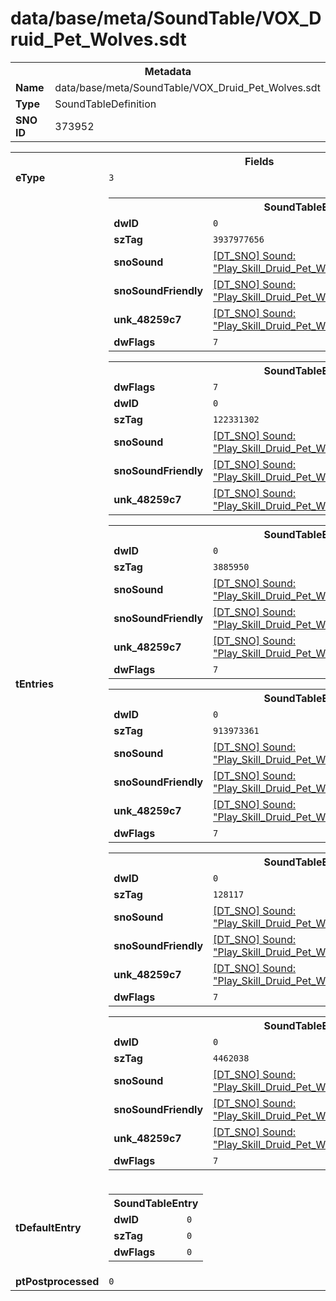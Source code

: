 <h1>data/base/meta/SoundTable/VOX_Druid_Pet_Wolves.sdt</h1><table><tr><th colspan="100%">Metadata</th></tr><tr><td><b>Name</b></td><td>data/base/meta/SoundTable/VOX_Druid_Pet_Wolves.sdt</td></tr><tr><td><b>Type</b></td><td>SoundTableDefinition</td></tr><tr><td><b>SNO ID</b></td><td>373952</td></tr></table>

<table><tr><th colspan="100%">Fields</th></tr><tr><td><b>eType</b></td><td><code>3</code></td></tr><tr><td><b>tEntries</b></td><td><table><tr><th colspan="100%">SoundTableEntry</th></tr><tr><td><b>dwID</b></td><td><code>0</code></td></tr><tr><td><b>szTag</b></td><td><code>3937977656</code></td></tr><tr><td><b>snoSound</b></td><td><a href="..\Sound\Play_Skill_Druid_Pet_Wolves_VOX_Attack_1P.snd">[DT_SNO] Sound: "Play_Skill_Druid_Pet_Wolves_VOX_Attack_1P"</a></td></tr><tr><td><b>snoSoundFriendly</b></td><td><a href="..\Sound\Play_Skill_Druid_Pet_Wolves_VOX_Attack_3P_Friendly.snd">[DT_SNO] Sound: "Play_Skill_Druid_Pet_Wolves_VOX_Attack_3P_Friendly"</a></td></tr><tr><td><b>unk_48259c7</b></td><td><a href="..\Sound\Play_Skill_Druid_Pet_Wolves_VOX_Attack_3P_Enemy.snd">[DT_SNO] Sound: "Play_Skill_Druid_Pet_Wolves_VOX_Attack_3P_Enemy"</a></td></tr><tr><td><b>dwFlags</b></td><td><code>7</code></td></tr></table>


<table><tr><th colspan="100%">SoundTableEntry</th></tr><tr><td><b>dwFlags</b></td><td><code>7</code></td></tr><tr><td><b>dwID</b></td><td><code>0</code></td></tr><tr><td><b>szTag</b></td><td><code>122331302</code></td></tr><tr><td><b>snoSound</b></td><td><a href="..\Sound\Play_Skill_Druid_Pet_Wolves_VOX_Death_1P.snd">[DT_SNO] Sound: "Play_Skill_Druid_Pet_Wolves_VOX_Death_1P"</a></td></tr><tr><td><b>snoSoundFriendly</b></td><td><a href="..\Sound\Play_Skill_Druid_Pet_Wolves_VOX_Death_3P_Friendly.snd">[DT_SNO] Sound: "Play_Skill_Druid_Pet_Wolves_VOX_Death_3P_Friendly"</a></td></tr><tr><td><b>unk_48259c7</b></td><td><a href="..\Sound\Play_Skill_Druid_Pet_Wolves_VOX_Death_3P_Enemy.snd">[DT_SNO] Sound: "Play_Skill_Druid_Pet_Wolves_VOX_Death_3P_Enemy"</a></td></tr></table>


<table><tr><th colspan="100%">SoundTableEntry</th></tr><tr><td><b>dwID</b></td><td><code>0</code></td></tr><tr><td><b>szTag</b></td><td><code>3885950</code></td></tr><tr><td><b>snoSound</b></td><td><a href="..\Sound\Play_Skill_Druid_Pet_Wolves_VOX_Idle_1P.snd">[DT_SNO] Sound: "Play_Skill_Druid_Pet_Wolves_VOX_Idle_1P"</a></td></tr><tr><td><b>snoSoundFriendly</b></td><td><a href="..\Sound\Play_Skill_Druid_Pet_Wolves_VOX_Idle_3P_Friendly.snd">[DT_SNO] Sound: "Play_Skill_Druid_Pet_Wolves_VOX_Idle_3P_Friendly"</a></td></tr><tr><td><b>unk_48259c7</b></td><td><a href="..\Sound\Play_Skill_Druid_Pet_Wolves_VOX_Idle_3P_Enemy.snd">[DT_SNO] Sound: "Play_Skill_Druid_Pet_Wolves_VOX_Idle_3P_Enemy"</a></td></tr><tr><td><b>dwFlags</b></td><td><code>7</code></td></tr></table>


<table><tr><th colspan="100%">SoundTableEntry</th></tr><tr><td><b>dwID</b></td><td><code>0</code></td></tr><tr><td><b>szTag</b></td><td><code>913973361</code></td></tr><tr><td><b>snoSound</b></td><td><a href="..\Sound\Play_Skill_Druid_Pet_Wolves_VOX_Mvnt_Short_1P.snd">[DT_SNO] Sound: "Play_Skill_Druid_Pet_Wolves_VOX_Mvnt_Short_1P"</a></td></tr><tr><td><b>snoSoundFriendly</b></td><td><a href="..\Sound\Play_Skill_Druid_Pet_Wolves_VOX_Mvnt_Short_3P_Friendly.snd">[DT_SNO] Sound: "Play_Skill_Druid_Pet_Wolves_VOX_Mvnt_Short_3P_Friendly"</a></td></tr><tr><td><b>unk_48259c7</b></td><td><a href="..\Sound\Play_Skill_Druid_Pet_Wolves_VOX_Mvnt_Short_3P_Enemy.snd">[DT_SNO] Sound: "Play_Skill_Druid_Pet_Wolves_VOX_Mvnt_Short_3P_Enemy"</a></td></tr><tr><td><b>dwFlags</b></td><td><code>7</code></td></tr></table>


<table><tr><th colspan="100%">SoundTableEntry</th></tr><tr><td><b>dwID</b></td><td><code>0</code></td></tr><tr><td><b>szTag</b></td><td><code>128117</code></td></tr><tr><td><b>snoSound</b></td><td><a href="..\Sound\Play_Skill_Druid_Pet_Wolves_VOX_Run_1P.snd">[DT_SNO] Sound: "Play_Skill_Druid_Pet_Wolves_VOX_Run_1P"</a></td></tr><tr><td><b>snoSoundFriendly</b></td><td><a href="..\Sound\Play_Skill_Druid_Pet_Wolves_VOX_Run_3P_Friendly.snd">[DT_SNO] Sound: "Play_Skill_Druid_Pet_Wolves_VOX_Run_3P_Friendly"</a></td></tr><tr><td><b>unk_48259c7</b></td><td><a href="..\Sound\Play_Skill_Druid_Pet_Wolves_VOX_Run_3P_Enemy.snd">[DT_SNO] Sound: "Play_Skill_Druid_Pet_Wolves_VOX_Run_3P_Enemy"</a></td></tr><tr><td><b>dwFlags</b></td><td><code>7</code></td></tr></table>


<table><tr><th colspan="100%">SoundTableEntry</th></tr><tr><td><b>dwID</b></td><td><code>0</code></td></tr><tr><td><b>szTag</b></td><td><code>4462038</code></td></tr><tr><td><b>snoSound</b></td><td><a href="..\Sound\Play_Skill_Druid_Pet_Wolves_VOX_Howl_1P.snd">[DT_SNO] Sound: "Play_Skill_Druid_Pet_Wolves_VOX_Howl_1P"</a></td></tr><tr><td><b>snoSoundFriendly</b></td><td><a href="..\Sound\Play_Skill_Druid_Pet_Wolves_VOX_Howl_3P_Friendly.snd">[DT_SNO] Sound: "Play_Skill_Druid_Pet_Wolves_VOX_Howl_3P_Friendly"</a></td></tr><tr><td><b>unk_48259c7</b></td><td><a href="..\Sound\Play_Skill_Druid_Pet_Wolves_VOX_Howl_3P_Enemy.snd">[DT_SNO] Sound: "Play_Skill_Druid_Pet_Wolves_VOX_Howl_3P_Enemy"</a></td></tr><tr><td><b>dwFlags</b></td><td><code>7</code></td></tr></table>


</td></tr><tr><td><b>tDefaultEntry</b></td><td><table><tr><th colspan="100%">SoundTableEntry</th></tr><tr><td><b>dwID</b></td><td><code>0</code></td></tr><tr><td><b>szTag</b></td><td><code>0</code></td></tr><tr><td><b>dwFlags</b></td><td><code>0</code></td></tr></table>

</td></tr><tr><td><b>ptPostprocessed</b></td><td><code>0</code></td></tr></table>

